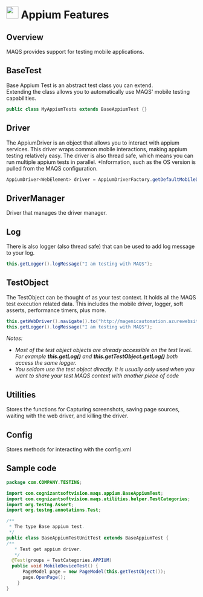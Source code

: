 # <img src="resources/MAQS.jpg" height="32" width="32"> Appium Features

## Overview
MAQS provides support for testing mobile applications.  	

## BaseTest
Base Appium Test is an abstract test class you can extend.  
Extending the class allows you to automatically use MAQS' mobile testing capabilities.
```java
public class MyAppiumTests extends BaseAppiumTest {}
```

## Driver
The AppiumDriver is an object that allows you to interact with appium services.
This driver wraps common mobile interactions, making appium testing relatively easy.
The driver is also thread safe, which means you can run multiple appium tests in parallel.
*Information, such as the OS version is pulled from the MAQS configuration.
```java
AppiumDriver<WebElement> driver = AppiumDriverFactory.getDefaultMobileDriver();
```

## DriverManager
Driver that manages the driver manager.

## Log
There is also logger (also thread safe) that can be used to add log message to your log.
```java
this.getLogger().logMessage("I am testing with MAQS");
```

## TestObject
The TestObject can be thought of as your test context.
It holds all the MAQS test execution related data.
This includes the mobile driver, logger, soft asserts, performance timers, plus more.

```java
this.getWebDriver().navigate().to("http://magenicautomation.azurewebsites.net/");
this.getLogger().logMessage("I am testing with MAQS");
```
*Notes:*  
* *Most of the test object objects are already accessible on the test level. For example **this.getLog()** and **this.getTestObject.getLog()** both access the same logger.*
* *You seldom use the test object directly. It is usually only used when you want to share your test MAQS context with another piece of code*

## Utilities
Stores the functions for Capturing screenshots, saving page sources, waiting with the web driver, and killing the driver.

## Config
Stores methods for interacting with the config.xml

## Sample code
```java
package com.COMPANY.TESTING;

import com.cognizantsoftvision.maqs.appium.BaseAppiumTest;
import com.cognizantsoftvision.maqs.utilities.helper.TestCategories;
import org.testng.Assert;
import org.testng.annotations.Test;

/**
 * The type Base appium test.
 */
public class BaseAppiumTestUnitTest extends BaseAppiumTest {
/**
   * Test get appium driver.
   */
  @Test(groups = TestCategories.APPIUM)
  public void MobileDeviceTest() {
      PageModel page = new PageModel(this.getTestObject());
      page.OpenPage();
    }   
}
```